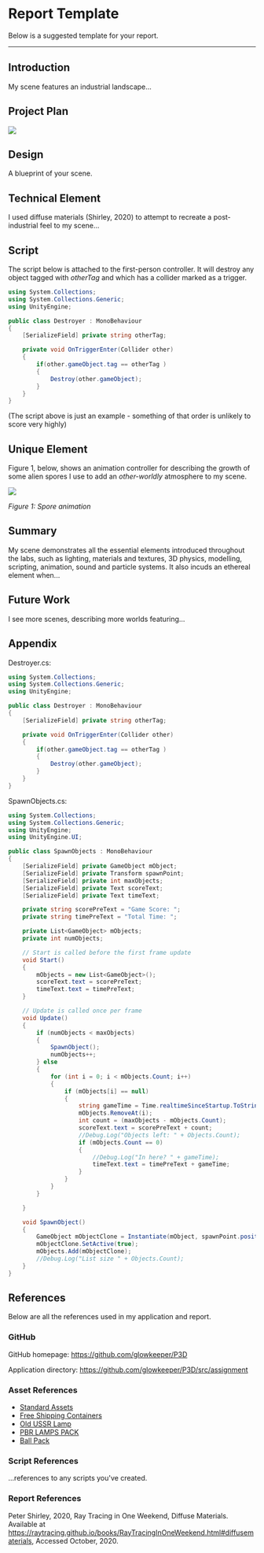 # Report Template

Below is a suggested template for your report.

---
## Introduction

My scene features an industrial landscape...

## Project Plan

![](./images/basicProjectPlan.png)

## Design

A blueprint of your scene.

## Technical Element

I used diffuse materials (Shirley, 2020) to attempt to recreate a post-industrial feel to my scene...

## Script

The script below is attached to the first-person controller. It will destroy any object tagged with _otherTag_ and which has a collider marked as a trigger.

```c#
using System.Collections;
using System.Collections.Generic;
using UnityEngine;

public class Destroyer : MonoBehaviour
{
    [SerializeField] private string otherTag;

    private void OnTriggerEnter(Collider other)
    {
        if(other.gameObject.tag == otherTag )
        {
            Destroy(other.gameObject);
        }
    }
}
```

(The script above is just an example - something of that order is unlikely to score very highly)

## Unique Element

Figure 1, below, shows an animation controller for describing the growth of some alien spores I use to add an _other-worldly_ atmosphere to my scene.

![](./images/animationController.png)

_Figure 1: Spore animation_

## Summary

My scene demonstrates all the essential elements introduced throughout the labs, such as lighting, materials and textures, 3D physics, modelling, scripting, animation, sound and particle systems. It also incuds an ethereal element when...

## Future Work

I see more scenes, describing more worlds featuring...

## Appendix

Destroyer.cs:

```c#
using System.Collections;
using System.Collections.Generic;
using UnityEngine;

public class Destroyer : MonoBehaviour
{
    [SerializeField] private string otherTag;

    private void OnTriggerEnter(Collider other)
    {
        if(other.gameObject.tag == otherTag )
        {
            Destroy(other.gameObject);
        }
    }
}
```

SpawnObjects.cs:

```c#
using System.Collections;
using System.Collections.Generic;
using UnityEngine;
using UnityEngine.UI;

public class SpawnObjects : MonoBehaviour
{
    [SerializeField] private GameObject mObject;
    [SerializeField] private Transform spawnPoint;
    [SerializeField] private int maxObjects;
    [SerializeField] private Text scoreText;
    [SerializeField] private Text timeText;

    private string scorePreText = "Game Score: ";
    private string timePreText = "Total Time: ";

    private List<GameObject> mObjects;
    private int numObjects;

    // Start is called before the first frame update
    void Start()
    {
        mObjects = new List<GameObject>();        
        scoreText.text = scorePreText;
        timeText.text = timePreText;
    }

    // Update is called once per frame
    void Update()
    {
        if (numObjects < maxObjects)
        {
            SpawnObject();
            numObjects++;
        } else
        {
            for (int i = 0; i < mObjects.Count; i++)
            {
                if (mObjects[i] == null)
                {
                    string gameTime = Time.realtimeSinceStartup.ToString("f2");
                    mObjects.RemoveAt(i);
                    int count = (maxObjects - mObjects.Count);
                    scoreText.text = scorePreText + count;
                    //Debug.Log("Objects left: " + Objects.Count);
                    if (mObjects.Count == 0)
                    {                        
                        //Debug.Log("In here? " + gameTime);
                        timeText.text = timePreText + gameTime;
                    }
                }
            }
        }        

    }

    void SpawnObject()
    {
        GameObject mObjectClone = Instantiate(mObject, spawnPoint.position, Quaternion.identity) as GameObject;
        mObjectClone.SetActive(true);
        mObjects.Add(mObjectClone);
        //Debug.Log("List size " + Objects.Count);
    }
}
```

## References

Below are all the references used in my application and report.

### GitHub

GitHub homepage: https://github.com/glowkeeper/P3D

Application directory: https://github.com/glowkeeper/P3D/src/assignment

### Asset References

+ [Standard Assets](https://assetstore.unity.com/packages/essentials/asset-packs/standard-assets-for-unity-2018-4-32351)
+ [Free Shipping Containers](https://assetstore.unity.com/packages/3d/environments/industrial/free-shipping-containers-18315)
+ [Old USSR Lamp](https://assetstore.unity.com/packages/3d/props/electronics/old-ussr-lamp-110400)
+ [PBR LAMPS PACK](https://assetstore.unity.com/packages/3d/props/interior/free-pbr-lamps-70181)
+ [Ball Pack](https://assetstore.unity.com/packages/3d/props/ball-pack-446)

### Script References

...references to any scripts you've created.

### Report References

Peter Shirley, 2020, Ray Tracing in One Weekend, Diffuse Materials. Available at https://raytracing.github.io/books/RayTracingInOneWeekend.html#diffusematerials, Accessed October, 2020.
